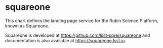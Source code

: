 # squareone

This chart defines the landing page service for the Rubin Science Platform, known as Squareone.

Squareone is developed at https://github.com/lsst-sqre/squareone and documentation is also available at https://squareone.lsst.io.
